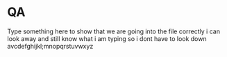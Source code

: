 # QA

Type something here to show that we are going into the file correctly
i can look away and still know what i am typing so i dont have to look down
avcdefghijkl;mnopqrstuvwxyz